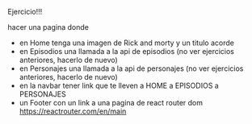 Ejercicio!!!

hacer una pagina donde 
- en Home tenga una imagen de Rick and morty y un titulo acorde
- en Episodios una llamada a la api de episodios (no ver ejercicios anteriores, hacerlo de nuevo)
- en Personajes una llamada a la api de personajes (no ver ejercicios anteriores, hacerlo de nuevo)
- en la navbar tener link que te lleven a HOME a EPISODIOS a PERSONAJES 
- un Footer con un link a una pagina de react router dom https://reactrouter.com/en/main